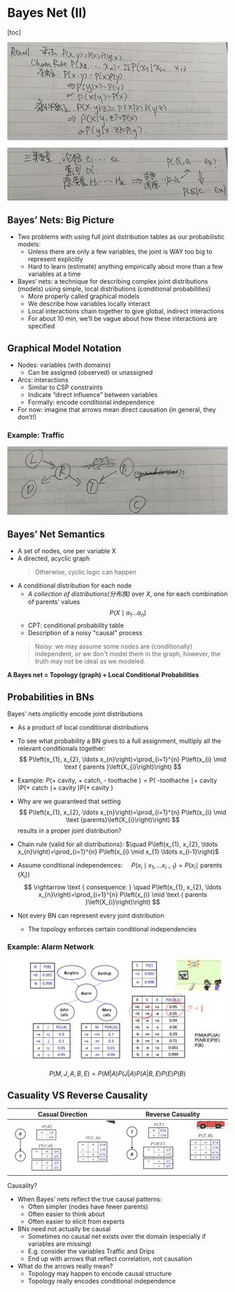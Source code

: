 # Bayes Net (II)

<!-----
title: 【Artificial Intellignece】Bayes Net (II)
url: ai-bn2
date: 2020-11-13 10:23:01
tags: 
- Artificial Intelligence

categories: 
- Courses

----->

<!--more-->

[toc]

![](./img/11-13-10-27-59.png)

![](./img/11-13-10-28-06.png)


## Bayes’ Nets: Big Picture
- Two problems with using full joint distribution tables as our probabilistic models:
  - Unless there are only a few variables, the joint is WAY too big to represent explicitly
  - Hard to learn (estimate) anything empirically about more than a few variables at a time
- Bayes’ nets: a technique for describing complex joint distributions (models) using simple, local distributions (conditional probabilities)
  - More properly called graphical models
  - We describe how variables locally interact
  - Local interactions chain together to give global, indirect interactions
  - For about 10 min, we’ll be vague about how these interactions are specified

## Graphical Model Notation
- Nodes: variables (with domains)
  - Can be assigned (observed) or unassigned
- Arcs: interactions
  - Similar to CSP constraints
  - Indicate “direct influence” between variables 
  - Formally: encode conditional independence
- For now: imagine that arrows mean direct causation (in general, they don’t!)


### Example: Traffic

![](./img/11-13-10-29-01.png)

## Bayes’ Net Semantics

- A set of nodes, one per variable X
- A directed, acyclic graph
  > Otherwise, cyclic logic can happen
- A conditional distribution for each node
  - _A collection of distributions(分布族)_ over $X,$ one for each combination of parents' values
    $$
    P\left(X \mid a_{1} \ldots a_{n}\right)
    $$
  - CPT: conditional probability table
  - Description of a noisy "causal" process
  > Noisy: we may assume some nodes are (conditionally) independent, or we don't model them in the graph, however, the truth may not be ideal as we modeled.

**A Bayes net = Topology (graph) + Local Conditional Probabilities**

## Probabilities in BNs

Bayes' nets implicitly encode joint distributions
- As a product of local conditional distributions
- To see what probability a BN gives to a full assignment, multiply all the relevant conditionals together:
$$
P\left(x_{1}, x_{2}, \ldots x_{n}\right)=\prod_{i=1}^{n} P\left(x_{i} \mid \text { parents }\left(X_{i}\right)\right)
$$
- Example:
$P(+$ cavity, $+$ catch, - toothache $) =\mathrm{P}($ -toothache $\mid+$ cavity $) \mathrm{P}(+$ catch $\mid+$ cavity $) \mathrm{P}(+$ cavity $)$

- Why are we guaranteed that setting
    $$
    P\left(x_{1}, x_{2}, \ldots x_{n}\right)=\prod_{i=1}^{n} P\left(x_{i} \mid \text {parents}\left(X_{i}\right)\right)
    $$
    results in a proper joint distribution?
- Chain rule (valid for all distributions): $\quad P\left(x_{1}, x_{2}, \ldots x_{n}\right)=\prod_{i=1}^{n} P\left(x_{i} \mid x_{1} \ldots x_{i-1}\right)$
- Assume conditional independences: $\quad P\left(x_{i} \mid x_{1}, \ldots x_{i-1}\right)=P\left(x_{i} \mid\right.$ parents $\left.\left(X_{i}\right)\right)$
    $$
    \rightarrow \text { consequence: } \quad P\left(x_{1}, x_{2}, \ldots x_{n}\right)=\prod_{i=1}^{n} P\left(x_{i} \mid \text { parents }\left(X_{i}\right)\right)
    $$
- Not every BN can represent every joint distribution
  - The topology enforces certain conditional independencies


### Example: Alarm Network

![](./img/11-13-11-02-42.png)

$$
P(M,J,A,B,E) = P(M|A)P(J|A)P(A|B,E)P(E)P(B)
$$

## Casuality VS Reverse Causality

| Casual Direction | Reverse Casuality |
| ---------------- | ----------------- |
| ![](./img/11-13-11-05-17.png) | ![](./img/11-13-11-05-24.png) |

Causality?
- When Bayes’ nets reflect the true causal patterns:
  - Often simpler (nodes have fewer parents) 
  - Often easier to think about
  - Often easier to elicit from experts
- BNs need not actually be causal
  - Sometimes no causal net exists over the domain (especially if variables are missing)
  - E.g. consider the variables Traffic and Drips
  - End up with arrows that reflect correlation, not causation
- What do the arrows really mean?
  - Topology may happen to encode causal structure 
  - Topology really encodes conditional independence
 